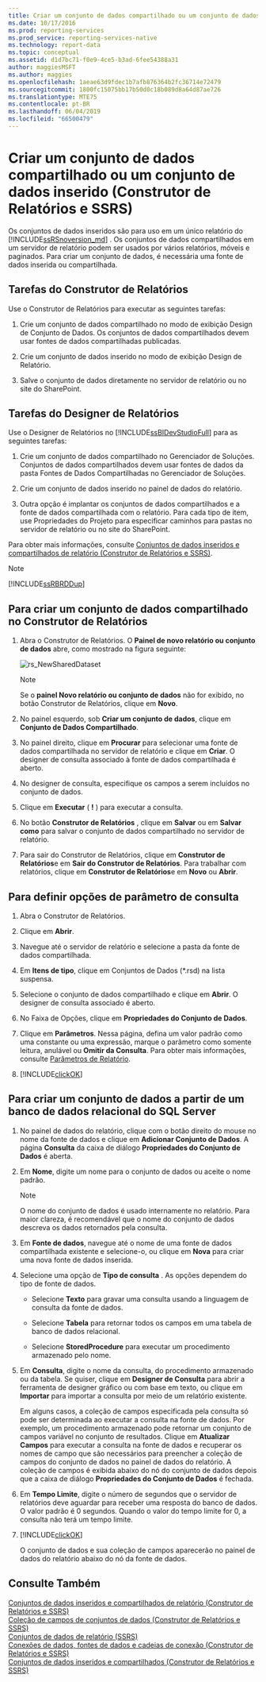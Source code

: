 ```yaml
---
title: Criar um conjunto de dados compartilhado ou um conjunto de dados inserido (Construtor de Relatórios e SSRS) | Microsoft Docs
ms.date: 10/17/2016
ms.prod: reporting-services
ms.prod_service: reporting-services-native
ms.technology: report-data
ms.topic: conceptual
ms.assetid: d1d7bc71-f0e9-4ce5-b3ad-6fee54388a31
author: maggiesMSFT
ms.author: maggies
ms.openlocfilehash: 1aeae63d9fdec1b7afb876364b2fc36714e72479
ms.sourcegitcommit: 1800fc15075bb17b50d0c18b089d8a64d87ae726
ms.translationtype: MTE75
ms.contentlocale: pt-BR
ms.lasthandoff: 06/04/2019
ms.locfileid: "66500479"
---
```

# <a name="create-a-shared-dataset-or-embedded-dataset-report-builder-and-ssrs"></a>Criar um conjunto de dados compartilhado ou um conjunto de dados inserido (Construtor de Relatórios e SSRS)
Os conjuntos de dados inseridos são para uso em um único relatório do [!INCLUDE[ssRSnoversion_md](../../includes/ssrsnoversion-md.md)] . Os conjuntos de dados compartilhados em um servidor de relatório podem ser usados por vários relatórios, móveis e paginados. Para criar um conjunto de dados, é necessária uma fonte de dados inserida ou compartilhada.  
  
## <a name="report-builder-tasks"></a>Tarefas do Construtor de Relatórios

Use o Construtor de Relatórios para executar as seguintes tarefas:  
  
1.  Crie um conjunto de dados compartilhado no modo de exibição Design de Conjunto de Dados. Os conjuntos de dados compartilhados devem usar fontes de dados compartilhadas publicadas.  
  
2.   Crie um conjunto de dados inserido no modo de exibição Design de Relatório.  
  
3.   Salve o conjunto de dados diretamente no servidor de relatório ou no site do SharePoint.  
  
## <a name="report-designer-tasks"></a>Tarefas do Designer de Relatórios

Use o Designer de Relatórios no [!INCLUDE[ssBIDevStudioFull](../../includes/ssbidevstudiofull-md.md)] para as seguintes tarefas:  
  
1.  Crie um conjunto de dados compartilhado no Gerenciador de Soluções. Conjuntos de dados compartilhados devem usar fontes de dados da pasta Fontes de Dados Compartilhadas no Gerenciador de Soluções.  
  
2.  Crie um conjunto de dados inserido no painel de dados do relatório.  
  
3.  Outra opção é implantar os conjuntos de dados compartilhados e a fonte de dados compartilhada com o relatório. Para cada tipo de item, use Propriedades do Projeto para especificar caminhos para pastas no servidor de relatório ou no site do SharePoint.  
  
 Para obter mais informações, consulte [Conjuntos de dados inseridos e compartilhados de relatório &#40;Construtor de Relatórios e SSRS&#41;](../../reporting-services/report-data/report-embedded-datasets-and-shared-datasets-report-builder-and-ssrs.md).  
  
> [!NOTE]  
>  [!INCLUDE[ssRBRDDup](../../includes/ssrbrddup-md.md)]  
  
## <a name="to-create-a-shared-dataset-in-report-builder"></a>Para criar um conjunto de dados compartilhado no Construtor de Relatórios
  
1.  Abra o Construtor de Relatórios. O **Painel de novo relatório ou conjunto de dados** abre, como mostrado na figura seguinte:  
  
     ![rs_NewSharedDataset](../../reporting-services/report-data/media/rs-newshareddataset.gif "rs_NewSharedDataset")  
  
    > [!NOTE]  
    >  Se o **painel Novo relatório ou conjunto de dados** não for exibido, no botão Construtor de Relatórios, clique em **Novo**.  
  
2.  No painel esquerdo, sob **Criar um conjunto de dados**, clique em **Conjunto de Dados Compartilhado**.  
  
3.  No painel direito, clique em **Procurar** para selecionar uma fonte de dados compartilhada no servidor de relatório e clique em **Criar**. O designer de consulta associado à fonte de dados compartilhada é aberto.  
  
4.  No designer de consulta, especifique os campos a serem incluídos no conjunto de dados.  
  
5.  Clique em **Executar** ( **!** ) para executar a consulta.  
  
6.  No botão **Construtor de Relatórios** , clique em **Salvar** ou em **Salvar como** para salvar o conjunto de dados compartilhado no servidor de relatório.  
  
7.  Para sair do Construtor de Relatórios, clique em **Construtor de Relatórios**e em **Sair do Construtor de Relatórios**. Para trabalhar com relatórios, clique em **Construtor de Relatórios**e em **Novo** ou **Abrir**.  
  
## <a name="to-set-query-parameter-options"></a>Para definir opções de parâmetro de consulta  
  
1.  Abra o Construtor de Relatórios.  
  
2.  Clique em **Abrir**.  
  
3.  Navegue até o servidor de relatório e selecione a pasta da fonte de dados compartilhada.  
  
4.  Em **Itens de tipo**, clique em Conjuntos de Dados (*.rsd) na lista suspensa.  
  
5.  Selecione o conjunto de dados compartilhado e clique em **Abrir**. O designer de consulta associado é aberto.  
  
6.  No Faixa de Opções, clique em **Propriedades do Conjunto de Dados**.  
  
7.  Clique em **Parâmetros**. Nessa página, defina um valor padrão como uma constante ou uma expressão, marque o parâmetro como somente leitura, anulável ou **Omitir da Consulta**. Para obter mais informações, consulte [Parâmetros de Relatório](../../reporting-services/report-design/report-parameters-report-builder-and-report-designer.md).  
  
8.  [!INCLUDE[clickOK](../../includes/clickok-md.md)]  

  
## <a name="to-create-a-dataset-from-a-sql-server-relational-database"></a>Para criar um conjunto de dados a partir de um banco de dados relacional do SQL Server  
  
1.  No painel de dados do relatório, clique com o botão direito do mouse no nome da fonte de dados e clique em **Adicionar Conjunto de Dados**. A página **Consulta** da caixa de diálogo **Propriedades do Conjunto de Dados** é aberta.  
  
2.  Em **Nome**, digite um nome para o conjunto de dados ou aceite o nome padrão.  
  
    > [!NOTE]  
    >  O nome do conjunto de dados é usado internamente no relatório. Para maior clareza, é recomendável que o nome do conjunto de dados descreva os dados retornados pela consulta.  
  
3.  Em **Fonte de dados**, navegue até o nome de uma fonte de dados compartilhada existente e selecione-o, ou clique em **Nova** para criar uma nova fonte de dados inserida.  
  
4.  Selecione uma opção de **Tipo de consulta** . As opções dependem do tipo de fonte de dados.  
  
    -   Selecione **Texto** para gravar uma consulta usando a linguagem de consulta da fonte de dados.  
  
    -   Selecione **Tabela** para retornar todos os campos em uma tabela de banco de dados relacional.  
  
    -   Selecione **StoredProcedure** para executar um procedimento armazenado pelo nome.  
  
5.  Em **Consulta**, digite o nome da consulta, do procedimento armazenado ou da tabela. Se quiser, clique em **Designer de Consulta** para abrir a ferramenta de designer gráfico ou com base em texto, ou clique em **Importar** para importar a consulta por meio de um relatório existente.  
  
     Em alguns casos, a coleção de campos especificada pela consulta só pode ser determinada ao executar a consulta na fonte de dados. Por exemplo, um procedimento armazenado pode retornar um conjunto de campos variável no conjunto de resultados. Clique em **Atualizar Campos** para executar a consulta na fonte de dados e recuperar os nomes de campo que são necessários para preencher a coleção de campos do conjunto de dados no painel de dados do relatório. A coleção de campos é exibida abaixo do nó do conjunto de dados depois que a caixa de diálogo **Propriedades do Conjunto de Dados** é fechada.  
  
6.  Em **Tempo Limite**, digite o número de segundos que o servidor de relatórios deve aguardar para receber uma resposta do banco de dados. O valor padrão é 0 segundos. Quando o valor do tempo limite for 0, a consulta não terá um tempo limite.  
  
7.  [!INCLUDE[clickOK](../../includes/clickok-md.md)]  
  
     O conjunto de dados e sua coleção de campos aparecerão no painel de dados do relatório abaixo do nó da fonte de dados.  
  
## <a name="see-also"></a>Consulte Também  
 [Conjuntos de dados inseridos e compartilhados de relatório &#40;Construtor de Relatórios e SSRS&#41;](../../reporting-services/report-data/report-embedded-datasets-and-shared-datasets-report-builder-and-ssrs.md)   
 [Coleção de campos de conjuntos de dados &#40;Construtor de Relatórios e SSRS&#41;](../../reporting-services/report-data/dataset-fields-collection-report-builder-and-ssrs.md)   
 [Conjuntos de dados de relatório &#40;SSRS&#41;](../../reporting-services/report-data/report-datasets-ssrs.md)   
 [Conexões de dados, fontes de dados e cadeias de conexão &#40;Construtor de Relatórios e SSRS&#41;](data-connections-data-sources-and-connection-strings-report-builder-and-ssrs.md)   
 [Conjuntos de dados inseridos e compartilhados &#40;Construtor de Relatórios e SSRS&#41;](../../reporting-services/report-data/embedded-and-shared-datasets-report-builder-and-ssrs.md)  
  
  
